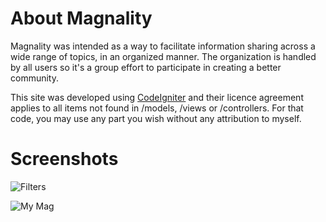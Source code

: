 # About Magnality
Magnality was intended as a way to facilitate information sharing across a wide range of topics, in an organized manner. The organization is handled by all users so it's a group effort to participate in creating a better community.

This site was developed using [CodeIgniter](http://codeigniter.com) and their licence agreement applies to all items not found in /models, /views or /controllers. For that code, you may use any part you wish without any attribution to myself.


# Screenshots
![Filters](http://magnality.net/userfiles/FiltersTour.png)

![My Mag](http://magnality.net/userfiles/MyMagTour.png)